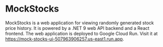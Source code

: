 # MockStocks

MockStocks is a web application for viewing randomly generated stock price history. It is powered by a .NET 9 web API backend and a React frontend. The web application is deployed to Google Cloud Run. Visit it at https://mock-stocks-ui-507963906257.us-east1.run.app.